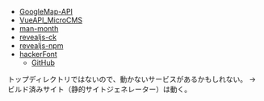 - [GoogleMap-API](https://shimajima-eiji.github.io/Hosting/GoogleMap-API)
- [VueAPI_MicroCMS](https://shimajima-eiji.github.io/Hosting/VueAPI_MicroCMS)
- [man-month](https://shimajima-eiji.github.io/Hosting/man-month)
- [revealjs-ck](https://shimajima-eiji.github.io/Hosting/revealjs-ck)
- [revealjs-npm](https://shimajima-eiji.github.io/Hosting/revealjs-npm)
- [hackerFont](https://shimajima-eiji.github.io/Hosting/hackerFont)
  - [GitHub](https://github.com/shimajima-eiji/Hosting/tree/master/hackerFont)
  
トップディレクトリではないので、動かないサービスがあるかもしれない。
→ビルド済みサイト（静的サイトジェネレーター）は動く。
